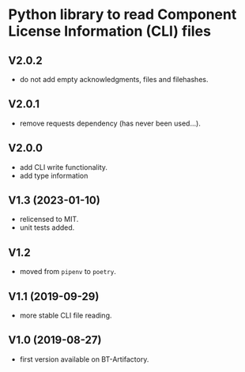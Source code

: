 # Python library to read Component License Information (CLI) files

## V2.0.2

* do not add empty acknowledgments, files and filehashes.

## V2.0.1

* remove requests dependency (has never been used...).

## V2.0.0

* add CLI write functionality.
* add type information

## V1.3 (2023-01-10)

* relicensed to MIT.
* unit tests added.

## V1.2

* moved from `pipenv` to `poetry`.

## V1.1 (2019-09-29)

* more stable CLI file reading.

## V1.0 (2019-08-27)

* first version available on BT-Artifactory.
